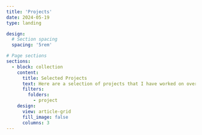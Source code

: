 ```yaml
---
title: 'Projects'
date: 2024-05-19
type: landing

design:
  # Section spacing
  spacing: '5rem'

# Page sections
sections:
  - block: collection
    content:
      title: Selected Projects
      text: Here are a selection of projects that I have worked on over a period of time.
      filters:
        folders:
          - project
    design:
      view: article-grid
      fill_image: false
      columns: 3
---
```

